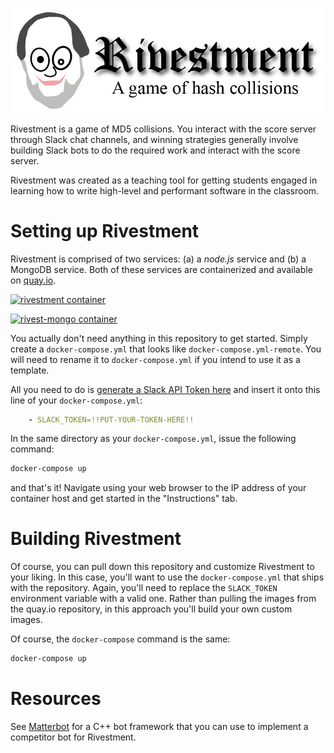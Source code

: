 ![Rivestment](https://raw.githubusercontent.com/JLospinoso/rivestment/master/ai/title.png)

Rivestment is a game of MD5 collisions. You interact with the score server
through Slack chat channels, and winning strategies generally involve building
Slack bots to do the required work and interact with the score server.

Rivestment was created as a teaching tool for getting students engaged in learning
how to write high-level and performant software in the classroom.

Setting up Rivestment
==

Rivestment is comprised of two services: (a) a *node.js* service and (b) a MongoDB
service. Both of these services are containerized and available on
[quay.io](https://quay.io/repository/jlospinoso/rivestment).

[![rivestment container](https://quay.io/repository/jlospinoso/rivestment/status "rivestment Docker Repository on Quay")](https://quay.io/repository/jlospinoso/rivestment)

[![rivest-mongo container](https://quay.io/repository/jlospinoso/rivest-mongo/status "rivest-mongo Docker Repository on Quay")](https://quay.io/repository/jlospinoso/rivest-mongo)

You actually don't need anything in this repository to get started. Simply create
a `docker-compose.yml` that looks like `docker-compose.yml-remote`.
You will need to rename it to `docker-compose.yml` if you intend to use it as
a template.

All you need to do is [generate a Slack API Token here](https://api.slack.com/custom-integrations/legacy-tokens)
and insert it onto this line of your `docker-compose.yml`:

```yml
    - SLACK_TOKEN=!!PUT-YOUR-TOKEN-HERE!!
```

In the same directory as your `docker-compose.yml`, issue the following command:

```sh
docker-compose up
```

and that's it! Navigate using your web browser to the IP address of your container
host and get started in the "Instructions" tab.

Building Rivestment
==

Of course, you can pull down this repository and customize Rivestment to your liking.
In this case, you'll want to use the `docker-compose.yml` that ships with the repository.
Again, you'll need to replace the `SLACK_TOKEN` environment variable with a valid one.
Rather than pulling the images from the quay.io repository, in this approach you'll build
your own custom images.

Of course, the `docker-compose` command is the same:

```sh
docker-compose up
```

Resources
==

See [Matterbot](https://github.com/JLospinoso/matterbot) for a C++ bot framework
that you can use to implement a competitor bot for Rivestment.
